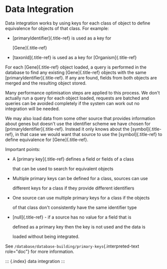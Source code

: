 # Data Integration

Data integration works by using keys for each class of object to define equivalence for objects of that class. For example:

* \[primaryIdentifier\]{.title-ref} is used as a key for

  \[Gene\]{.title-ref}

* \[taxonId\]{.title-ref} is used as a key for \[Organism\]{.title-ref}

For each \[Gene\]{.title-ref} object loaded, a query is performed in the database to find any existing \[Gene\]{.title-ref} objects with the same \[primaryIdentifier\]{.title-ref}. If any are found, fields from both objects are merged and the resulting object stored.

Many performance optimisation steps are applied to this process. We don\'t actually run a query for each object loaded, requests are batched and queries can be avoided completely if the system can work out no integration will be needed.

We may also load data from some other source that provides information about genes but doesn\'t use the identifier scheme we have chosen for \[primaryIdentifier\]{.title-ref}. Instead it only knows about the \[symbol\]{.title-ref}, in that case we would want that source to use the \[symbol\]{.title-ref} to define equivalence for \[Gene\]{.title-ref}.

Important points:

* A \[primary key\]{.title-ref} defines a field or fields of a class

  that can be used to search for equivalent objects

* Multiple primary keys can be defined for a class, sources can use

  different keys for a class if they provide different identifiers

* One source can use multiple primary keys for a class if the objects

  of that class don\'t consistently have the same identifier type

* \[null\]{.title-ref} - if a source has no value for a field that is

  defined as a primary key then the key is not used and the data is

  loaded without being integrated.

See `/database/database-building/primary-keys`{.interpreted-text role="doc"} for more information.

::: {.index} data integration :::

